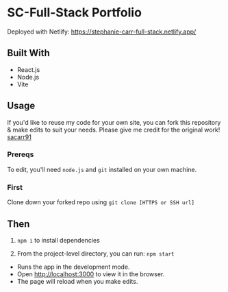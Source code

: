 # SC-Full-Stack Portfolio

Deployed with Netlify: https://stephanie-carr-full-stack.netlify.app/



## Built With

- React.js
- Node.js
- Vite

## Usage

If you'd like to reuse my code for your own site, you can fork this repository & make edits to suit your needs. Please give me credit for the original work! [sacarr91](https://github.com/sacarr91/SC-Full-Stack)

### Prereqs

To edit, you'll need `node.js` and `git` installed on your own machine.

### First

Clone down your forked repo using `git clone [HTTPS or SSH url]`

## Then

1. `npm i` to install dependencies

2. From the project-level directory, you can run: `npm start`

- Runs the app in the development mode.  
- Open [http://localhost:3000](http://localhost:3000) to view it in the browser.  
- The page will reload when you make edits.